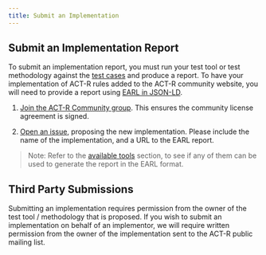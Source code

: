 ```yaml
---
title: Submit an Implementation
---
```


## Submit an Implementation Report

To submit an implementation report, you must run your test tool or test methodology against the [test cases](../testcases/) and produce a report. To have your implementation of ACT-R rules added to the ACT-R community website, you will need to provide a report using [EARL in JSON-LD](../earl-reports/).

1. [Join the ACT-R Community group](https://w3.org/community/act-r/). This ensures the community license agreement is signed.

2. [Open an issue](https://github.com/act-rules/act-rules.github.io/issues/new), proposing the new implementation. Please include the name of the implementation, and a URL to the EARL report.

> Note: Refer to the [available tools](/pages/implementations/tools/) section, to see if any of them can be used to generate the report in the EARL format.

## Third Party Submissions

Submitting an implementation requires permission from the owner of the test tool / methodology that is proposed. If you wish to submit an implementation on behalf of an implementor, we will require written permission from the owner of the implementation sent to the ACT-R public mailing list.
